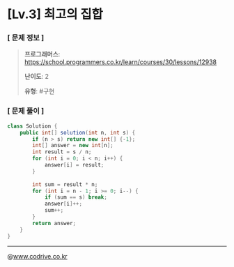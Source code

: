 # [Lv.3] 최고의 집합

### [ 문제 정보 ]
> **프로그래머스**: https://school.programmers.co.kr/learn/courses/30/lessons/12938
> 
> **난이도**: 2
>
> **유형**: #구현


### [ 문제 풀이 ]
```Java
class Solution {
    public int[] solution(int n, int s) {
        if (n > s) return new int[] {-1};
        int[] answer = new int[n];
        int result = s / n;
        for (int i = 0; i < n; i++) {
            answer[i] = result;
        }
        
        int sum = result * n;
        for (int i = n - 1; i >= 0; i--) {
            if (sum == s) break;
            answer[i]++;
            sum++;
        }
        return answer;
    }
}

```


---
@www.codrive.co.kr